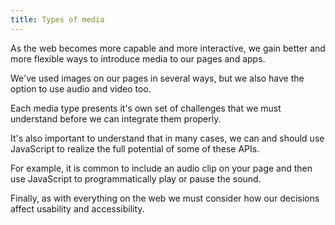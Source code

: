 ```yaml
---
title: Types of media
---
```


<div class="panels">
<div>

As the web becomes more capable and more interactive, we gain better and more flexible ways to introduce media to our pages and apps.

We've used images on our pages in several ways, but we also have the option to use audio and video too.

Each media type presents it's own set of challenges that we must understand before we can integrate them properly.

</div>
<div>

It's also important to understand that in many cases, we can and should use JavaScript to realize the full potential of some of these APIs.

For example, it is common to include an audio clip on your page and then use JavaScript to programmatically play or pause the sound.

Finally, as with everything on the web we must consider how our decisions affect usability and accessibility. 

</div>
</div>